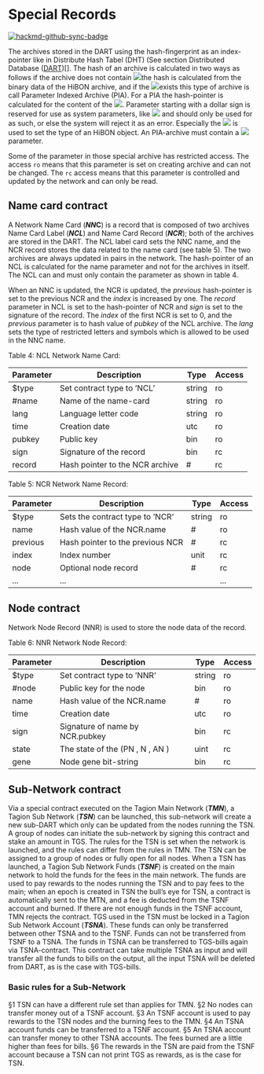 #  Special Records

[![hackmd-github-sync-badge](https://hackmd.io/gYUkG6MJT4KgcJ9jFupFYg/badge)](https://hackmd.io/gYUkG6MJT4KgcJ9jFupFYg)


The archives stored in the DART using the hash-fingerprint as an index-pointer like in Distribute Hash Tabel (DHT) (See section Distributed Database ([DART](https://github.com/tagion/content/blob/master/Distributed%20Database%20(DART).md))[]. The hash of an archive is calculated in two ways as follows if the archive does not contain ![](https://i.imgur.com/8WPD2OO.png)the hash is calculated from the binary data of the HiBON archive, and if the ![](https://i.imgur.com/NdP55ws.png)exists this type of archive is call Parameter Indexed Archive (PIA). For a PIA the hash-pointer is calculated for the content of the ![](https://i.imgur.com/1Hq64OY.png).
Parameter starting with a dollar sign is reserved for use as system parameters, like ![](https://i.imgur.com/K6MIp2H.png) and should only be used for as such, or else the system will reject it as an error. Especially the ![](https://i.imgur.com/ULXt63w.png) is used to set the type of an HiBON object. An PIA-archive must contain a ![](https://i.imgur.com/thSDCFE.png) parameter.

Some of the parameter in those special archive has restricted access. The access `ro` means that this parameter is set on creating archive and can not be changed. The `rc` access means that this parameter is controlled and updated by the network and can only be read.

## Name card contract


A Network Name Card (***NN*C**) is a record that is composed of two archives Name Card Label (***NCL***) and Name Card Record (***NCR***); both of the archives are stored in the DART. The NCL label card sets the NNC name, and the NCR record stores the data related to the name card (see table 5). The two archives are always updated in pairs in the network.
The hash-pointer of an NCL is calculated for the name parameter and not for the archives in itself. The NCL can and must only contain the parameter as shown in table 4.

 
  When an NNC is updated, the NCR is updated, the *previous* hash-pointer is set to the previous NCR and the *index* is increased by one. The *record* parameter in NCL is set to the
hash-pointer of NCR and *sign* is set to the signature of the record.
  The *index* of the first NCR is set to 0, and the *previous* parameter is to hash value of *pubkey* of the NCL archive.
  The *lang* sets the type of restricted letters and symbols which is allowed to be used in the
NNC name.

Table 4: NCL Network Name Card:

| Parameter | Description                | Type   | Access |
| --------- | -------------------------- | ------ | ------ |
| $type     | Set contract type to ’NCL’ | string | ro     |
| #name     | Name of the name-card      | string | ro     |
| lang      | Language letter code       | string | ro     |
| time      | Creation date              | utc    | ro     |
| pubkey    | Public key                 | bin    | ro     |
|    sign       |        Signature of the record                    | bin       | rc       |
|    record       |   Hash pointer to the NCR archive                         |   #     |     rc   |

Table 5: NCR Network Name Record:



| Parameter | Description | Type | Access |
| --------- | ----------- | ---- | ------ |
| $type          |  Sets the contract type to ’NCR’           |    string  |     ro   |
| name         |Hash value of the NCR.name             |  #    |      ro  |
| previous         |     Hash pointer to the previous NCR        |#|    rc    |
| index          |  Index number          |   unit   |  rc      |
| node          |  Optional node record          |   #   | rc       |
| ...     | ...        |      | ...  |

## Node contract

Network Node Record (NNR) is used to store the node data of the record.

Table 6: NNR Network Node Record:

| Parameter | Description | Type | Access |
| --------- | ----------- | ---- | ------ |
| $type         |  Set contract type to ’NNR’            | string     |   ro     |
| #node          | Public key for the node            | bin     |   ro     |
| name         | Hash value of the NCR.name           |   #   |      ro  |
| time         |  Creation date           |   utc  |    ro    |
sign           | Signature of name by NCR.pubkey         | bin     |    rc    |
| state          | The state of the (PN , N , AN )          | uint     |  rc      |
| gene      | Node gene bit-string        |  bin   | rc   |

## Sub-Network contract


 Via a special contract executed on the Tagion Main Network (***TMN***), a Tagion Sub Network (***TSN***) can be launched, this sub-network will create a new sub-DART which only can be updated from the nodes running the TSN.
A group of nodes can initiate the sub-network by signing this contract and stake an amount in TGS. The rules for the TSN is set when the network is launched, and the rules can differ from the rules in TMN. The TSN can be assigned to a group of nodes or fully open for all nodes. When a TSN has launched, a Tagion Sub Network Funds (***TSNF***) is created on the main network to hold the funds for the fees in the main network. The funds are used to pay rewards to the nodes running the TSN and to pay fees to the main; when an epoch is created in TSN the bull’s eye for TSN, a contract is automatically sent to the MTN, and a fee is deducted from the TSNF account and burned. If there are not enough funds in the TSNF account, TMN rejects the contract.
  TGS used in the TSN must be locked in a Tagion Sub Network Account (*****TSNA*****). These funds can only be transferred between other TSNA and to the TSNF. Funds can not be transferred from TSNF to a TSNA.
   The funds in TSNA can be transferred to TGS-bills again via TSNA-contract. This contract can take multiple TSNA as input and will transfer all the funds to bills on the output, all the
input TSNA will be deleted from DART, as is the case with TGS-bills.

### Basic rules for a Sub-Network


§1 TSN can have a different rule set than applies for TMN.
§2 No nodes can transfer money out of a TSNF account.
§3 An TSNF account is used to pay rewards to the TSN nodes and the burning fees to the TMN.
§4 An TSNA account funds can be transferred to a TSNF account.
§5 An TSNA account can transfer money to other TSNA accounts. The fees burned are a little higher than fees for bills.
§6 The rewards in the TSN are paid from the TSNF account because a TSN can not print TGS as rewards, as is the case for TSN.




